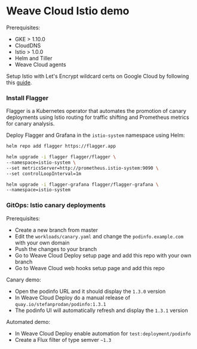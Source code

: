 # Weave Cloud Istio demo

Prerequisites:

* GKE > 1.10.0 
* CloudDNS
* Istio > 1.0.0
* Helm and Tiller
* Weave Cloud agents

Setup Istio with Let's Encrypt wildcard certs on Google Cloud by following this [guide](https://github.com/stefanprodan/istio-gke).

### Install Flagger

Flagger is a Kubernetes operator that automates the promotion of canary deployments
using Istio routing for traffic shifting and Prometheus metrics for canary analysis.

Deploy Flagger and Grafana in the `istio-system` namespace using Helm:

```bash
helm repo add flagger https://flagger.app

helm upgrade -i flagger flagger/flagger \
--namespace=istio-system \
--set metricsServer=http://prometheus.istio-system:9090 \
--set controlLoopInterval=1m

helm upgrade -i flagger-grafana flagger/flagger-grafana \
--namespace=istio-system
```

### GitOps: Istio canary deployments 

Prerequisites:

* Create a new branch from master
* Edit the `workloads/canary.yaml` and change the `podinfo.example.com` with your own domain
* Push the changes to your branch
* Go to Weave Cloud Deploy setup page and add this repo with your own branch
* Go to Weave Cloud web hooks setup page and add this repo

Canary demo:

* Open the podinfo URL and it should display the `1.3.0` version
* In Weave Cloud Deploy do a manual release of `quay.io/stefanprodan/podinfo:1.3.1` 
* The podinfo UI will automatically refresh and display the `1.3.1` version

Automated demo:

* In Weave Cloud Deploy enable automation for `test:deployment/podinfo`
* Create a Flux filter of type semver `~1.3`
